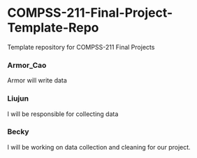 # COMPSS-211-Final-Project-Template-Repo
Template repository for COMPSS-211 Final Projects
### Armor_Cao
Armor will write data

### Liujun
I will be responsible for collecting data

### Becky
I will be working on data collection and cleaning for our project.

